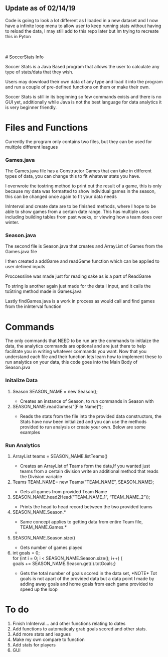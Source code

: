 <h2>Update as of 02/14/19</h2>
<p>Code is going to look a lot different as I loaded in a new dataset and I now have a infinite loop menu to allow user to keep running stats without having to reload the data, I may still add to this repo later but Im trying to recreate this in Pyton</p>
<br>
<br>
# SoccerStats Info
<p>Soccer Stats is a Java Based program that allows the user to calculate any type of stats/data that they wish.</p>
<p>Users may download their own data of any type and load it into the program and run a couple of pre-defined functions on them or make their own.</p>
<p>Soccer Stats is still in its beginning so few commands exists and there is no GUI yet, additionally while Java is not the best language for data analytics it is very beginner friendly.</p>
<h1>Files and Functions</h1>
<p>Currently the program only contains two files, but they can be used for multiple different leagues</p>
<h3>Games.java</h3>
<p>The Games.java file has a Constructor Games that can take in different types of data, you can change this to fit whatever stats you have.</p>
<p>I overwrote the tostring method to print out the result of a game, this is only because my data was formatted to show individual games in the season, this can be changed once again to fit your data needs </p>
<p>InInterval and create date are to be finished methods, where I hope to be able to show games from a certain date range. This has multiple uses including building tables from past weeks, or viewing how a team does over winter. </p>
<h3>Season.java</h3>
<p>The second file is Season.java that creates and ArrayList of Games from the Games.java file</p>
<p>I then created a addGame and readGame function which can be applied to user defined inputs</p>
<p>Proccessline was made just for reading sake as is a part of ReadGame</p>
<p>To string is another again just made for the data I input, and it calls the toString method made in Games.java</p>
<p>Lastly findGames.java is a work in process as would call and find games from the inInterval function</p>
<h1> Commands </h1>
<p>The only commands that NEED to be run are the commands to initlaize the data, the analytics commands are optional and are just there to help facilitate you in writing whatever commands you want. Now that you understand each file and their function lets learn how to implement these to run analytics on your data, this code goes into the Main Body of Season.java</p>
<h3>Initalize Data</h3>
<ol>
  <li>Season SEASON_NAME = new Season();</li>
    <ul>
      <li>Creates an instance of Season, to run commands in Season with</li>
    </ul>
  <li>SEASON_NAME.readGames(“[File Name]“);</li>
    <ul>
      <li>Reads the stats from the file into the provided data constructors, the Stats have now been initialized and you can use the methods provided to run analysis or create your own. Below are some examples</li>
    </ul>
 </ol>
 <h3>Run Analytics</h3>
<ol>
  <li>ArrayList<String> teams = SEASON_NAME.listTeams()</li>
    <ul>
      <li>Creates an ArrayList of Teams form the data,If you wanted just teams from a certain division write an additional method that reads the Division variable </li>
    </ul>
  <li>Teams TEAM_NAME= new Teams(“TEAM_NAME”, SEASON_NAME);</li>
    <ul>
     <li>Gets all games from provided Team Name</li>
   </ul>
  <li>SEASON_NAME.head2Head(“TEAM_NAME_1”, “TEAM_NAME_2”));</li>
    <ul>
      <li>Prints the head to head record between the two provided teams</li>
     </ul>
  <li>SEASON_NAME.Season.*</li>
    <ul>
      <li>Same concept applies to getting data from entire Team file, TEAM_NAME.Games.*<li>
    </ul>
  <li>SEASON_NAME.Season.size()</li>
    <ul>
      <li>Gets number of games played</li>
    </ul>
  <li>int goals = 0; <br />
    for (int i = 0; i < SEASON_NAME.Season.size(); i++) { <br />
    goals += SEASON_NAME.Season.get(i).totGoals;}</li>
    <ul>
      <li>Gets the total number of goals scored in the data set, *NOTE* Tot goals is not apart of the provided data but a data point I made by adding away goals and home goals from each game provided to speed up the loop</li>
  </ul>
  </ul>
 </ol>
<h1>To do</h1>
<ol>
  <li>Finish InInterval... and other functions relating to dates</li>
  <li>Add functions to automaticaly grab goals scored and other stats.</li>
  <li>Add more stats and leagues </li>
  <li>Make my own compare to function</li>
  <li>Add stats for players</li>
  <li>GUI</li>
